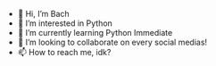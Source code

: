 - 👋 Hi, I’m Bach
- 👀 I’m interested in Python
- 🌱 I’m currently learning Python Immediate  
- 💞️ I’m looking to collaborate on every social medias!
- 📫 How to reach me, idk?

<!---
TranXuanBachFunix/TranXuanBachFunix is a ✨ special ✨ repository because its `README.md` (this file) appears on your GitHub profile.
You can click the Preview link to take a look at your changes.
--->
